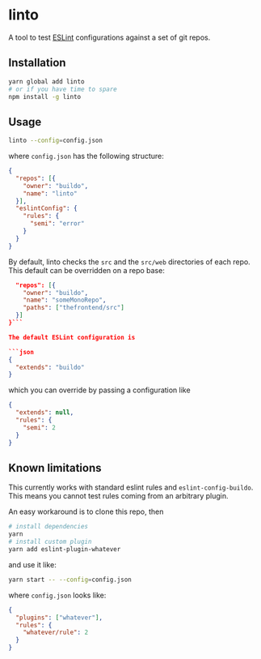 # linto

A tool to test [ESLint](https://github.com/eslint/eslint) configurations against a set of git repos.

## Installation

```bash
yarn global add linto
# or if you have time to spare
npm install -g linto
```

## Usage

```bash
linto --config=config.json
```

where `config.json` has the following structure:

```json
{
  "repos": [{
    "owner": "buildo",
    "name": "linto"
  }],
  "eslintConfig": {
    "rules": {
      "semi": "error"
    }
  }
}
```

By default, linto checks the `src` and the `src/web` directories of each repo. This default can be overridden on a repo base:

```json
  "repos": [{
    "owner": "buildo",
    "name": "someMonoRepo",
    "paths": ["thefrontend/src"]
  }]
}```

The default ESLint configuration is

```json
{
  "extends": "buildo"
}
```

which you can override by passing a configuration like

```json
{
  "extends": null,
  "rules": {
    "semi": 2
  }
}
```

## Known limitations
This currently works with standard eslint rules and `eslint-config-buildo`.
This means you cannot test rules coming from an arbitrary plugin.

An easy workaround is to clone this repo, then

```bash
# install dependencies
yarn
# install custom plugin
yarn add eslint-plugin-whatever
```

and use it like:

```bash
yarn start -- --config=config.json
```

where `config.json` looks like:

```json
{
  "plugins": ["whatever"],
  "rules": {
    "whatever/rule": 2
  }
}
```
